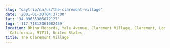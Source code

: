 ```yaml
---
slug: "daytrip/na/us/the-claremont-village"
date: '2001-01-30T04:37:00'
lat: '34.09635386072127'
lng: '-117.71812461082459'
location: Rhino Records, Yale Avenue, Claremont Village, Claremont, Los Angeles County,
  California, 91711, United States
title: The Claremont Village
---
```



